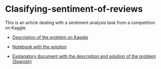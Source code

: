 # Clasifying-sentiment-of-reviews

This is an article dealing with a sentiment analysis task from a competition on Kaggle. 

- [Description of the problem on Kaggle](https://www.kaggle.com/c/word2vec-nlp-tutorial)

- [Notebook with the solution](https://www.kaggle.com/viroviro/sentiment-analysis-tf-idf-logistic-regression)

- [Explanatory document with the description and solution of the problem (Spanish)](https://github.com/victorviro/Clasifying-sentiment-of-reviews/blob/master/sentiment_analysis_description_spanish.pdf)
